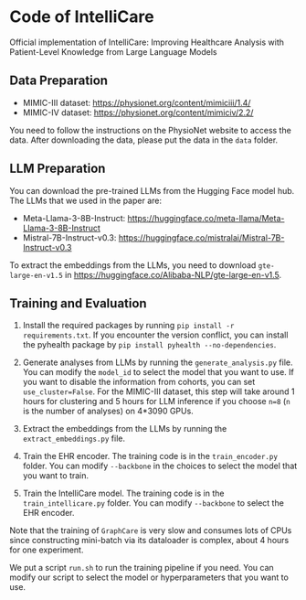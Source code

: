 # Code of IntelliCare

Official implementation of IntelliCare: Improving Healthcare Analysis with Patient-Level Knowledge from Large Language Models

## Data Preparation
- MIMIC-III dataset: https://physionet.org/content/mimiciii/1.4/
- MIMIC-IV dataset: https://physionet.org/content/mimiciv/2.2/

You need to follow the instructions on the PhysioNet website to access the data. After downloading the data, please put the data in the `data` folder.

## LLM Preparation
You can download the pre-trained LLMs from the Hugging Face model hub. The LLMs that we used in the paper are:
- Meta-Llama-3-8B-Instruct: https://huggingface.co/meta-llama/Meta-Llama-3-8B-Instruct
- Mistral-7B-Instruct-v0.3: https://huggingface.co/mistralai/Mistral-7B-Instruct-v0.3

To extract the embeddings from the LLMs, you need to download `gte-large-en-v1.5` in https://huggingface.co/Alibaba-NLP/gte-large-en-v1.5.

## Training and Evaluation
1. Install the required packages by running `pip install -r requirements.txt`. If you encounter the version conflict, you can install the pyhealth package by `pip install pyhealth --no-dependencies`.

2. Generate analyses from LLMs by running the `generate_analysis.py` file. You can modify the `model_id` to select the model that you want to use. If you want to disable the information from cohorts, you can set `use_cluster=False`. For the MIMIC-III dataset, this step will take around 1 hours for clustering and 5 hours for LLM inference if you choose `n=8` (`n` is the number of analyses) on 4*3090 GPUs.

3. Extract the embeddings from the LLMs by running the `extract_embeddings.py` file.

4. Train the EHR encoder. The training code is in the `train_encoder.py` folder. You can modify `--backbone` in the choices to select the model that you want to train.

5. Train the IntelliCare model. The training code is in the `train_intellicare.py` folder. You can modify `--backbone` to select the EHR encoder.

Note that the training of `GraphCare` is very slow and consumes lots of CPUs since constructing mini-batch via its dataloader is complex, about 4 hours for one experiment.

We put a script `run.sh` to run the training pipeline if you need. You can modify our script to select the model or hyperparameters that you want to use.
